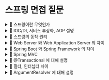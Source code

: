 # 스프링 면접 질문

<details>
<summary>
📌 스프링이란 무엇인가
</summary>

---

간단히 말해 `자바 애플리케이션 개발에 사용되는 프레임워크`로 개발에 바탕이 되는 `틀`과 `모델` 그리고 `API` 를 제공해준다.

- 틀 : 프레임워크
- 모델 : 기준 (IOC/DI, 서비스 추상화, AOP)

---

</details>

<details>
<summary>
📌 IOC/DI, 서비스 추상화, AOP 설명
</summary>

---

## IOC/DI



## 서비스 추상화

특정 구현에 종속적이지 않아 유연한 것을 말하며, 대표적으로 `트랜잭션 추상화`를 예시로 들 수 있으며 설명해보도록 하겠다.

보통 `원자성`은 비즈니스 로직이 위치하는 서비스 계층부터 지켜져야한다. 따라서 DB 상태 변화 작업을 뜻하는 `트랜잭션은 서비스 계층부터 시작`이 된다.
트랜잭션이 시작된다는 것은 `DB 와 소통이 시작`된다는 것을 뜻하고 소통을 하기 위한 수단이 필요한데 그 수단이 바로 `Connection` 이라는 객체이다.
과거에는 이 `Connection` 생성을 위한 코드가 서비스 로직에 섞여 들어가 있었고 이 `Connection 생성 방법이 데이터 접근 기술마다 달라서` OCP를
지킬 수가 없었다. 스프링은 이를 해결하기 위해 방법을 `추상화` 했고 DIP 를 통해 런타임 의존성과 컴파일 타임 의존성을 분리 시켰다.

## AOP 

핵심 기능이 아닌 부가 기능을 독립적으로 모듈화 해서 사용하는 방법으로 깔끔한 코드를 작성할 수 있도록 도와주는 것을 말한다.

스프링에서 지원해주는 `트랜잭션 어노테이션`을 예로 들 수 있겠다. 매번 `중복`되는 DB Connection 방법을  
대신 `@Transactional` 이 존재할 뿐이고 이것이 바로 `AOP` 를 적용한 예시 이다.

---

</details>

<details>
<summary>
📌 스프링의 동작 원리
</summary>

---



---

</details>

<details>
<summary>
📌 Web Server 와 Web Application Server 의 차이
</summary>

---



---

</details>

<details>
<summary>
📌 Spring Boot 와 Spring Framework 의 차이
</summary>

---



---

</details>

<details>
<summary>
📌 Spring MVC 
</summary>

---



---

</details>

<details>
<summary>
📌 @Transactional 에 대해 설명
</summary>

---



---

</details>

<details>
<summary>
📌 필터, 인터셉터 차이
</summary>

---



---

</details>

<details>
<summary>
📌 ArgumentResolver 에 대해 설명
</summary>

---



---

</details>